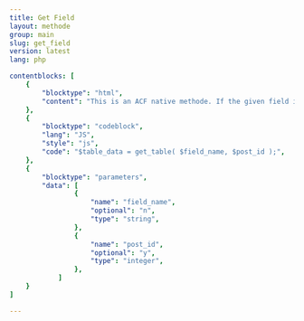 ```yaml
---
title: Get Field
layout: methode
group: main
slug: get_field
version: latest
lang: php

contentblocks: [
	{
		"blocktype": "html",
		"content": "This is an ACF native methode. If the given field is a \"table_pro\" fieldtype, `get_field()` returns the table data array."
	},
	{
		"blocktype": "codeblock",
		"lang": "JS",
		"style": "js",
		"code": "$table_data = get_table( $field_name, $post_id );",
	},
	{
		"blocktype": "parameters",
		"data": [
				{
					"name": "field_name",
					"optional": "n",
					"type": "string",
				},
				{
					"name": "post_id",
					"optional": "y",
					"type": "integer",
				},
			]
	}
]

---
```

